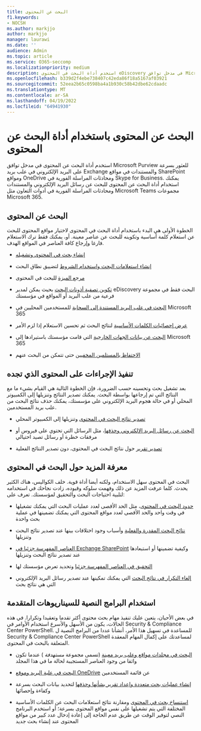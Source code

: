 ```yaml
---
title: البحث عن المحتوى
f1.keywords:
- NOCSH
ms.author: markjjo
author: markjjo
manager: laurawi
ms.date: ''
audience: Admin
ms.topic: article
ms.service: O365-seccomp
ms.localizationpriority: medium
description: استخدم أداة البحث في المحتوى eDiscovery في مدخل توافق Microsoft Purview للعثور بسرعة على البريد الإلكتروني في علب بريد Exchange والمستندات في مواقع SharePoint ومواقع OneDrive ومحادثات المراسلة الفورية في Skype for Business.
ms.openlocfilehash: b339d2f4ebe738407c42eda86f18a5167af03921
ms.sourcegitcommit: 52eea2b65c0598ba4a1b930c58b42dbe62cdaadc
ms.translationtype: MT
ms.contentlocale: ar-SA
ms.lasthandoff: 04/19/2022
ms.locfileid: "64941930"
---
```

# <a name="search-for-content-using-the-content-search-tool"></a>البحث عن المحتوى باستخدام أداة البحث عن المحتوى

استخدم أداة البحث عن المحتوى في مدخل توافق Microsoft Purview للعثور بسرعة على البريد الإلكتروني في علب بريد Exchange والمستندات في مواقع SharePoint ومواقع OneDrive ومحادثات المراسلة الفورية في Skype for Business. يمكنك استخدام أداة البحث عن المحتوى للبحث عن رسائل البريد الإلكتروني والمستندات ومحادثات المراسلة الفورية في أدوات التعاون مثل Microsoft Teams مجموعات Microsoft 365.
  
## <a name="search-for-content"></a>البحث عن المحتوى

الخطوة الأولى هي البدء باستخدام أداة البحث في المحتوى لاختيار مواقع المحتوى للبحث عن استعلام كلمة أساسية وتكوينه للبحث عن عناصر معينة. أو، يمكنك فقط ترك الاستعلام فارغا وإرجاع كافة العناصر في المواقع الهدف.
  
- [إنشاء بحث في المحتوى وتشغيله](content-search.md)

- [إنشاء استعلامات البحث واستخدام الشروط](keyword-queries-and-search-conditions.md) لتضييق نطاق البحث

- [مرجع الميزة](content-search-reference.md) للبحث في المحتوى

- [تكوين تصفية أذونات البحث](permissions-filtering-for-content-search.md) بحيث يمكن لمدير eDiscovery البحث فقط في مجموعة فرعية من علب البريد أو المواقع في مؤسستك

- [البحث في علب البريد المستندة إلى السحابة](search-cloud-based-mailboxes-for-on-premises-users.md) للمستخدمين المحليين في Microsoft 365

- [عرض إحصائيات الكلمات الأساسية](view-keyword-statistics-for-content-search.md) لنتائج البحث ثم تحسين الاستعلام إذا لزم الأمر

- [البحث عن بيانات الجهات الخارجية](use-content-search-to-search-third-party-data-that-was-imported.md) التي قامت مؤسستك باستيرادها إلى Microsoft 365

- [الاحتفاظ بالمستلمين المخفيين](/exchange/policy-and-compliance/holds/preserve-bcc-recipients-and-group-members) حتى تتمكن من البحث عنهم

## <a name="perform-actions-on-content-you-find"></a>تنفيذ الإجراءات على المحتوى الذي تجده

بعد تشغيل بحث وتحسينه حسب الضرورة، فإن الخطوة التالية هي القيام بشيء ما مع النتائج التي تم إرجاعها بواسطة البحث. يمكنك تصدير النتائج وتنزيلها إلى الكمبيوتر المحلي أو في حالة هجوم البريد الإلكتروني على مؤسستك، يمكنك حذف نتائج البحث من علب بريد المستخدمين.
  
- [تصدير نتائج البحث في المحتوى](export-search-results.md) وتنزيلها إلى الكمبيوتر المحلي

- [البحث عن رسائل البريد الإلكتروني وحذفها](search-for-and-delete-messages-in-your-organization.md)، مثل الرسائل التي تحتوي على فيروس أو مرفقات خطرة أو رسائل تصيد احتيالي

- [تصدير تقرير](export-a-content-search-report.md) حول نتائج البحث في المحتوى، دون تصدير النتائج الفعلية

## <a name="learn-more-about-content-search"></a>معرفة المزيد حول البحث في المحتوى

البحث في المحتوى سهل الاستخدام، ولكنه أيضا أداة قوية. خلف الكواليس، هناك الكثير يحدث. كلما عرفت المزيد عن ذلك وفهمت سلوكه وقيوده، زادت نجاحك في استخدامه لتلبية احتياجات البحث والتحقيق لمؤسستك. تعرف على:
  
- [حدود البحث في المحتوى](limits-for-content-search.md)، مثل الحد الأقصى لعدد عمليات البحث التي يمكنك تشغيلها في وقت واحد والحد الأقصى لعدد مواقع المحتوى التي يمكنك تضمينها في عملية بحث واحدة

- [نتائج البحث المقدرة والفعلية](differences-between-estimated-and-actual-ediscovery-search-results.md) وأسباب وجود اختلافات بينها عند تصدير نتائج البحث وتنزيلها

- [العناصر المفهرسة جزئيا في Exchange SharePoint](partially-indexed-items-in-content-search.md) وكيفية تضمينها أو استبعادها عند تصدير نتائج البحث وتنزيلها

- [التحقيق في العناصر المفهرسة جزئيا](investigating-partially-indexed-items-in-ediscovery.md) وتحديد تعرض مؤسستك لها

- [إلغاء التكرار في نتائج البحث](de-duplication-in-ediscovery-search-results.md) التي يمكنك تمكينها عند تصدير رسائل البريد الإلكتروني التي هي نتائج بحث

## <a name="use-scripts-for-advanced-scenarios"></a>استخدام البرامج النصية للسيناريوهات المتقدمة

في بعض الأحيان، يتعين عليك تنفيذ مهام بحث محتوى أكثر تقدما وتعقيدا وتكرارا. في هذه الحالات، يكون من الأسهل والأسرع استخدام الأوامر في Security & Compliance Center PowerShell. للمساعدة في تسهيل هذا الأمر، أنشأنا عددا من البرامج النصية ل Security & Compliance Center PowerShell لمساعدتك على إكمال المهام المعقدة المتعلقة بالبحث في المحتوى.

- [البحث في مجلدات مواقع وعلب بريد معينة](use-content-search-for-targeted-collections.md) (تسمى مجموعة  *مستهدفة* ) عندما تكون واثقا من وجود العناصر المستجيبة لحالة ما في هذا المجلد

- [البحث في علبة البريد وموقع OneDrive](search-the-mailbox-and-onedrive-for-business-for-a-list-of-users.md) عن قائمة المستخدمين

- [إنشاء عمليات بحث متعددة وإعداد تقرير بشأنها وحذفها](create-report-on-and-delete-multiple-content-searches.md) لتحديد بيانات البحث بسرعة وكفاءة وإحصائها

- [استنساخ بحث في المحتوى](clone-a-content-search.md) ومقارنة نتائج استعلامات البحث عن الكلمات الأساسية المختلفة التي يتم تشغيلها على نفس مواقع المحتوى بسرعة؛ أو استخدم البرنامج النصي لتوفير الوقت عن طريق عدم الحاجة إلى إعادة إدخال عدد كبير من مواقع المحتوى عند إنشاء بحث جديد
